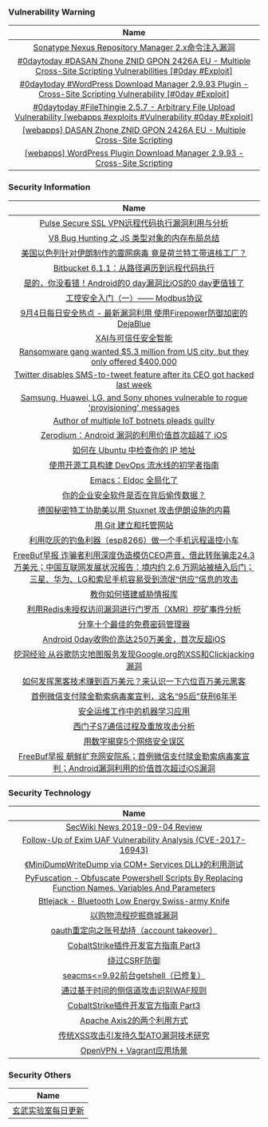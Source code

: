 ###  						       							Vulnerability Warning

|                             Name                             |
| :----------------------------------------------------------: |
|[Sonatype Nexus Repository Manager 2.x命令注入漏洞](https://www.seebug.org/vuldb/ssvid-98066)|
|[#0daytoday #DASAN Zhone ZNID GPON 2426A EU - Multiple Cross-Site Scripting Vulnerabilities [#0day #Exploit]](http://0day.today/exploits/33208)|
|[#0daytoday #WordPress Download Manager 2.9.93 Plugin - Cross-Site Scripting Vulnerability [#0day #Exploit]](http://0day.today/exploits/33207)|
|[#0daytoday #FileThingie 2.5.7 - Arbitrary File Upload Vulnerability  [webapps #exploits #Vulnerability #0day #Exploit]](http://0day.today/exploits/33206)|
|[[webapps] DASAN Zhone ZNID GPON 2426A EU - Multiple Cross-Site Scripting](https://www.exploit-db.com/exploits/47351)|
|[[webapps] WordPress Plugin Download Manager 2.9.93 - Cross-Site Scripting](https://www.exploit-db.com/exploits/47350)|

### 						        							Security Information
|                             Name                                    |
| :----------------------------------------------------------: |
|[Pulse Secure SSL VPN远程代码执行漏洞利用与分析](https://www.anquanke.com/post/id/185773)|
|[V8 Bug Hunting 之 JS 类型对象的内存布局总结](https://www.anquanke.com/post/id/185339)|
|[美国以色列针对伊朗制作的震网病毒 竟是荷兰特工带进核工厂？](https://www.anquanke.com/post/id/185772)|
|[Bitbucket 6.1.1：从路径遍历到远程代码执行](https://www.anquanke.com/post/id/185750)|
|[是的，你没看错！Android的0 day漏洞比iOS的0 day更值钱了](https://www.anquanke.com/post/id/185764)|
|[工控安全入门（一）—— Modbus协议](https://www.anquanke.com/post/id/185513)|
|[9月4日每日安全热点 - 最新漏洞利用 使用Firepower防御加密的DejaBlue](https://www.anquanke.com/post/id/185715)|
|[XAI与可信任安全智能](http://blog.nsfocus.net/xai-trusted-security-intelligence/)|
|[Ransomware gang wanted $5.3 million from US city, but they only offered $400,000](https://www.zdnet.com/article/ransomware-gang-wanted-5-3-million-from-us-city-but-they-only-offered-400000/#ftag=RSSbaffb68)|
|[Twitter disables SMS-to-tweet feature after its CEO got hacked last week](https://www.zdnet.com/article/twitter-disables-sms-to-tweet-feature-after-its-ceo-got-hacked-last-week/#ftag=RSSbaffb68)|
|[Samsung, Huawei, LG, and Sony phones vulnerable to rogue 'provisioning' messages](https://www.zdnet.com/article/samsung-huawei-lg-and-sony-phones-vulnerable-to-rogue-provisioning-messages/#ftag=RSSbaffb68)|
|[Author of multiple IoT botnets pleads guilty](https://www.zdnet.com/article/author-of-multiple-iot-botnets-pleads-guilty/#ftag=RSSbaffb68)|
|[Zerodium：Android 漏洞的利用价值首次超越了 iOS](https://linux.cn/article-11309-1.html?utm_source=rss&utm_medium=rss)|
|[如何在 Ubuntu 中检查你的 IP 地址](https://linux.cn/article-11308-1.html?utm_source=rss&utm_medium=rss)|
|[使用开源工具构建 DevOps 流水线的初学者指南](https://linux.cn/article-11307-1.html?utm_source=rss&utm_medium=rss)|
|[Emacs：Eldoc 全局化了](https://linux.cn/article-11306-1.html?utm_source=rss&utm_medium=rss)|
|[你的企业安全软件是否在背后偷传数据？](https://linux.cn/article-11305-1.html?utm_source=rss&utm_medium=rss)|
|[德国秘密特工协助美以用 Stuxnet 攻击伊朗设施的内幕](https://linux.cn/article-11304-1.html?utm_source=rss&utm_medium=rss)|
|[用 Git 建立和托管网站](https://linux.cn/article-11303-1.html?utm_source=rss&utm_medium=rss)|
|[利用吃灰的钓鱼利器（esp8266）做一个手机远程遥控小车](https://www.freebuf.com/articles/others-articles/210044.html)|
|[FreeBuf早报  诈骗者利用深度伪造模仿CEO声音，借此转账骗走24.3万美元；中国互联网发展状况报告：境内约 2.6 万网站被植入后门；三星、华为、LG和索尼手机容易受到流氓“供应”信息的攻击](https://www.freebuf.com/news/213513.html)|
|[教你如何搭建威胁情报库](https://www.freebuf.com/articles/network/210451.html)|
|[利用Redis未授权访问漏洞进行门罗币（XMR）挖矿事件分析](https://www.freebuf.com/vuls/213484.html)|
|[分享十个最佳的免费密码管理器](https://www.freebuf.com/sectool/211709.html)|
|[Android 0day收购价高达250万美金，首次反超iOS](https://www.freebuf.com/news/213405.html)|
|[挖洞经验  从谷歌防灾地图服务发现Google.org的XSS和Clickjacking漏洞](https://www.freebuf.com/vuls/211517.html)|
|[如何发挥黑客技术赚到百万美元？来认识一下六位百万美元黑客](https://www.freebuf.com/articles/people/213339.html)|
|[首例微信支付赎金勒索病毒案宣判，这名“95后”获刑6年半](https://www.freebuf.com/news/213362.html)|
|[安全运维工作中的机器学习应用](https://www.freebuf.com/articles/es/211990.html)|
|[西门子S7通信过程及重放攻击分析](https://www.freebuf.com/articles/ics-articles/212283.html)|
|[用数字揭穿5个网络安全误区](https://www.freebuf.com/articles/network/212237.html)|
|[FreeBuf早报  朝鲜扩充网安院系；首例微信支付赎金勒索病毒案宣判；Android漏洞利用的价值首次超过iOS漏洞](https://www.freebuf.com/news/213348.html)|

### 						        							Security  Technology
|                             Name                                    |
| :----------------------------------------------------------: |
|[SecWiki News 2019-09-04 Review](http://www.sec-wiki.com/?2019-09-04)|
|[Follow-Up of Exim UAF Vulnerability Analysis (CVE-2017-16943)](https://paper.seebug.org/1029/)|
|[《MiniDumpWriteDump via COM+ Services DLL》的利用测试](https://www.4hou.com/technology/20146.html)|
|[PyFuscation - Obfuscate Powershell Scripts By Replacing Function Names, Variables And Parameters](http://www.kitploit.com/2019/09/pyfuscation-obfuscate-powershell.html)|
|[Btlejack - Bluetooth Low Energy Swiss-army Knife](http://www.kitploit.com/2019/09/btlejack-bluetooth-low-energy-swiss.html)|
|[以购物流程挖掘商城漏洞](http://xz.aliyun.com/t/6194)|
|[oauth重定向之账号劫持（account takeover）](http://xz.aliyun.com/t/6184)|
|[CobaltStrike插件开发官方指南 Part3](http://xz.aliyun.com/t/6189)|
|[绕过CSRF防御](http://xz.aliyun.com/t/6176)|
|[seacms<=9.92前台getshell（已修复）](http://xz.aliyun.com/t/6191)|
|[通过基于时间的侧信道攻击识别WAF规则](http://xz.aliyun.com/t/6175)|
|[CobaltStrike插件开发官方指南 Part3](http://xz.aliyun.com/t/6188)|
|[Apache Axis2的两个利用方式](http://xz.aliyun.com/t/6196)|
|[传统XSS攻击引发持久型ATO漏洞技术研究](http://xz.aliyun.com/t/6186)|
|[OpenVPN + Vagrant应用场景](http://xz.aliyun.com/t/6180)|

### 						        							Security  Others
|                             Name                                    |
| :----------------------------------------------------------: |
|[玄武实验室每日更新](https://weibo.com/p/1006065582522936/wenzhang?from=page_100606_profile&wvr=6&mod=wenzhangmore)|

